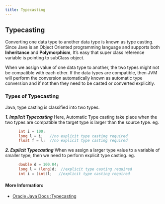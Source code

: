 ```yaml
---
title: Typecasting
---
```


## Typecasting
Converting one data type to another data type is known as type casting. Since 
Java is an Object Oriented programming language and supports both **Inheritance** and **Polymorphism**, It’s easy that super class reference variable is pointing to subClass object. 

When we assign value of one data type to another, the two types might not be compatible with each other. If the data types are compatible, then JVM  will perform the conversion automatically known as automatic type conversion and if not then they need to be casted or converted explicitly.
### Types of Typecasting
Java, type casting is classified into two types.

***1.  Implicit Typecasting***
Here, Automatic Type casting take place when the two types are compatible
the target type is larger than the source type.
eg.
``` java
      int i = 100;
      long l = i;	//no explicit type casting required
      float f = l;	//no explicit type casting required
```
***2.  Explicit Typecasting***
When we assign a larger type value to a variable of smaller type, then we need to perform explicit type casting.
eg.
```java
      double d = 100.04;
      long l = (long)d;  //explicit type casting required
      int i = (int)l;	//explicit type casting required
```

#### More Information:
- [Oracle Java Docs :Typecasting](https://docs.oracle.com/javase/specs/jls/se7/html/jls-5.html)

